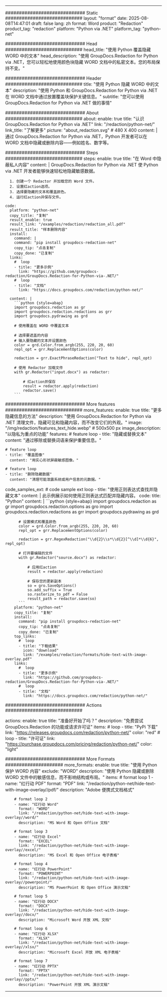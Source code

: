 
---
############################# Static ############################
layout: "format"
date:  2025-08-08T14:47:01
draft: false
lang: zh
format: Word
product: "Redaction"
product_tag: "redaction"
platform: "Python via .NET"
platform_tag: "python-net"

############################# Head ############################
head_title: "使用 Python 覆盖隐藏 WORD 中的文本"
head_description: "使用 GroupDocs.Redaction for Python via .NET，您可以轻松地使用颜色块隐藏 WORD 文档中的私密文本。您的布局保持不变。"

############################# Header ############################
title: "使用 Python 隐藏 WORD 中的文本" 
description: "使用 Python 和 GroupDocs.Redaction for Python via .NET 在 WORD 文档中通过放置覆盖块保护关键信息。"
subtitle: "您可以使用 GroupDocs.Redaction for Python via .NET 做的事情" 

############################# About ############################
about:
    enable: true
    title: "认识 GroupDocs.Redaction for Python via .NET"
    link: "/redaction/python-net/"
    link_title: "了解更多"
    picture: "about_redaction.svg" # 480 X 400
    content: |
       通过 GroupDocs.Redaction for Python via .NET，Python 开发者可以在 WORD 文档中隐藏或删除内容——例如姓名、数字等。

############################# Steps ############################
steps:
    enable: true
    title: "在 Word 中隐蔽私人内容"
    content: |
      GroupDocs.Redaction for Python via .NET 使 Python via .NET 开发者能够快速轻松地隐藏敏感数据。
      
      1. 创建一个 Redactor 并加载您的 Word 文件。
      2. 设置红action选项。
      3. 选择要隐藏的文本和覆盖颜色。
      4. 运行红action并保存文件。
   
    code:
      platform: "python-net"
      copy_title: "复制"
      result_enable: true
      result_link: "/examples/redaction/redaction_all.pdf"
      result_title: "样本删除内容"
      install:
        command: |
        command: "pip install groupdocs-redaction-net"
        copy_tip: "点击复制"
        copy_done: "已复制"
      links:
        #  loop
        - title: "更多示例"
          link: "https://github.com/groupdocs-redaction/GroupDocs.Redaction-for-Python-via-.NET/"
        #  loop
        - title: "文档"
          link: "https://docs.groupdocs.com/redaction/python-net/"
          
      content: |
        ```python {style=abap}
        import groupdocs.redaction as gr
        import groupdocs.redaction.redactions as grr
        import groupdocs.pydrawing as grd

        # 使用覆盖在 WORD 中覆盖文本

        # 选择要遮盖的内容
        # 输入要隐藏的文本并设置颜色
        color = grd.Color.from_argb(255, 220, 20, 60)
        repl_opt = grr.ReplacementOptions(color)
                
        redaction = grr.ExactPhraseRedaction("Text to hide", repl_opt)

        # 使用 Redactor 加载文件
        with gr.Redactor("input.docx") as redactor:

            # 红action并保存
            result = redactor.apply(redaction)
            redactor.save()
        ```            


############################# More features ############################
more_features:
  enable: true
  title: "更多隐藏信息的方法"
  description: "使用 GroupDocs.Redaction for Python via .NET 清理文件，隐藏可见和隐藏内容，而不改变它们的外观。"
  image: "/img/redaction/features_text_hide.webp" # 500x500 px
  image_description: "以隐私为重点的功能"
  features:
    # feature loop
    - title: "隐藏或替换文本"
      content: "通过移除或替换词语来保护重要信息。"

    # feature loop
    - title: "覆盖图像"
      content: "用实心形状屏蔽敏感图像。"

    # feature loop
    - title: "删除隐藏数据"
      content: "清理可能泄露系统或用户信息的元数据。"
      
  code_samples_ext:
    # code sample ext loop
    - title: "使用正则表达式查找并隐藏文本"
      content: |
        此示例展示如何使用正则表达式匹配并隐藏内容。
      code:
        title: "Python"
        content: |
          ```python {style=abap}
          import groupdocs.redaction as gr
          import groupdocs.redaction.options as gro
          import groupdocs.redaction.redactions as grr
          import groupdocs.pydrawing as grd

          # 设置模式和覆盖颜色
          color = grd.Color.from_argb(255, 220, 20, 60)
          repl_opt = grr.ReplacementOptions(color)

          redaction = grr.RegexRedaction("\\d{2}\\s*\\d{2}[^\\d]*\\d{6}", repl_opt)

          # 打开要编辑的文件
          with gr.Redactor("source.docx") as redactor:

              # 应用红action
              result = redactor.apply(redaction)

              # 保存您的更新副本
              so = gro.SaveOptions()
              so.add_suffix = True
              so.rasterize_to_pdf = False
              result_path = redactor.save(so)
          ```
        platform: "python-net"
        copy_title: "复制"
        install:
          command: "pip install groupdocs-redaction-net"
          copy_tip: "点击复制"
          copy_done: "已复制"
        top_links:
          #  loop
          - title: "下载结果"
            icon: "download"
            link: "/examples/redaction/formats/hide-text-with-image-overlay.pdf"
        links:
          #  loop
          - title: "更多示例"
            link: "https://github.com/groupdocs-redaction/GroupDocs.Redaction-for-Python-via-.NET/"
          #  loop
          - title: "文档"
            link: "https://docs.groupdocs.com/redaction/python-net/"


############################# Actions ############################

actions:
  enable: true
  title: "准备好开始了吗？"
  description: "免费尝试 GroupDocs.Redaction 的功能或请求许可证"
  items:
    #  loop
    - title: "PyPi 下载"
      link: "https://releases.groupdocs.com/redaction/python-net/"
      color: "red"
        #  loop
    - title: "许可证"
      link: "https://purchase.groupdocs.com/pricing/redaction/python-net/"
      color: "light"


############################# More Formats #####################
more_formats:
    enable: true
    title: "使用 Python 保护 WORD 内容"
    exclude: "WORD"
    description: "使用 Python 隐藏或删除 WORD 文件中的敏感信息，而不影响结构或布局。"
    items: 
        # format loop 1
        - name: "红行动 PDF"
          format: "PDF"
          link: "/redaction/python-net/hide-text-with-image-overlay//pdf/"
          description: "Adobe 便携式文档格式"

        # format loop 2
        - name: "红行动 Word"
          format: "WORD"
          link: "/redaction/python-net/hide-text-with-image-overlay//word/"
          description: "MS Word 和 Open Office 文档"
          
        # format loop 3
        - name: "红行动 Excel"
          format: "EXCEL"
          link: "/redaction/python-net/hide-text-with-image-overlay//excel/"
          description: "MS Excel 和 Open Office 电子表格"

        # format loop 4
        - name: "红行动 PowerPoint"
          format: "POWERPOINT"
          link: "/redaction/python-net/hide-text-with-image-overlay//powerpoint/"
          description: "MS PowerPoint 和 Open Office 演示文稿"

        # format loop 5
        - name: "红行动 DOCX"
          format: "DOCX"
          link: "/redaction/python-net/hide-text-with-image-overlay//docx/"
          description: "Microsoft Word 开放 XML 文档"
          
        # format loop 6
        - name: "红行动 XLSX"
          format: "XLSX"
          link: "/redaction/python-net/hide-text-with-image-overlay//xlsx/"
          description: "Microsoft Excel 开放 XML 电子表格"
          
        # format loop 7
        - name: "红行动 PPTX"
          format: "PPTX"
          link: "/redaction/python-net/hide-text-with-image-overlay//pptx/"
          description: "PowerPoint 开放 XML 演示文稿"


---